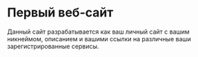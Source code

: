 # Первый веб-сайт
Данный сайт разрабатывается как ваш личный сайт с вашим никнеймом, описанием и вашими ссылки на различные ваши зарегистрированные сервисы.
